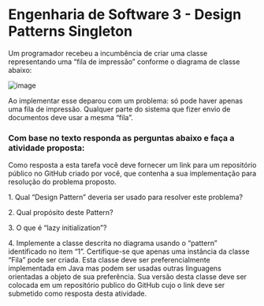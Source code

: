 # Engenharia de Software 3 - Design Patterns Singleton
<p>Um programador recebeu a incumbência de criar uma classe representando uma “fila de impressão” conforme o diagrama de classe abaixo:</p>

![image](https://github.com/matheusromeiro/Design_Pattern_Singleton/assets/65318621/6d7b6fd9-2ea3-48df-a352-8a1d808d2acf)

<p>Ao implementar esse deparou com um problema: só pode haver apenas uma fila de impressão. Qualquer parte do sistema que fizer envio de documentos deve usar a mesma “fila”.</p>

### Com base no texto responda as perguntas abaixo e faça a atividade proposta:
<p>Como resposta a esta tarefa você deve fornecer um link para um repositório público no GitHub criado por você, que contenha a sua implementação para resolução do problema proposto.</p>

<p>1. Qual “Design Pattern” deveria ser usado para resolver este problema?</p>
<p>2. Qual propósito deste Pattern?</p>
<p>3. O que é “lazy initialization”?</p>
<p>4. Implemente a classe descrita no diagrama usando o “pattern” identificado no item “1”. Certifique-se que apenas uma instância da classe “Fila” pode ser criada. Esta classe deve ser preferencialmente implementada em Java mas podem ser usadas outras linguagens orientadas a objeto de sua preferência. Sua versão desta classe deve ser colocada em um repositório publico do GitHub cujo o link deve ser submetido como resposta desta atividade.</p>
